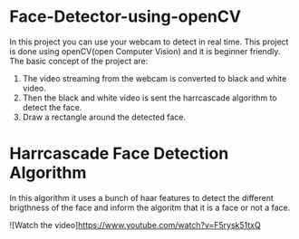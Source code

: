 # Face-Detector-using-openCV
In this project you can use your webcam to detect in real time. This project is done using openCV(open Computer Vision) and it is beginner friendly.
The basic concept of the project are: 
1. The video streaming from the webcam is converted to black and white video.
2. Then the black and white video is sent the harrcascade algorithm to detect the face. 
3. Draw a rectangle around the detected face. 

# Harrcascade Face Detection Algorithm
In this algorithm it uses a bunch of haar features to detect the different brigthness of the face and inform the algoritm that it is a face or not a face. 

![Watch the video]https://www.youtube.com/watch?v=F5rysk51txQ
